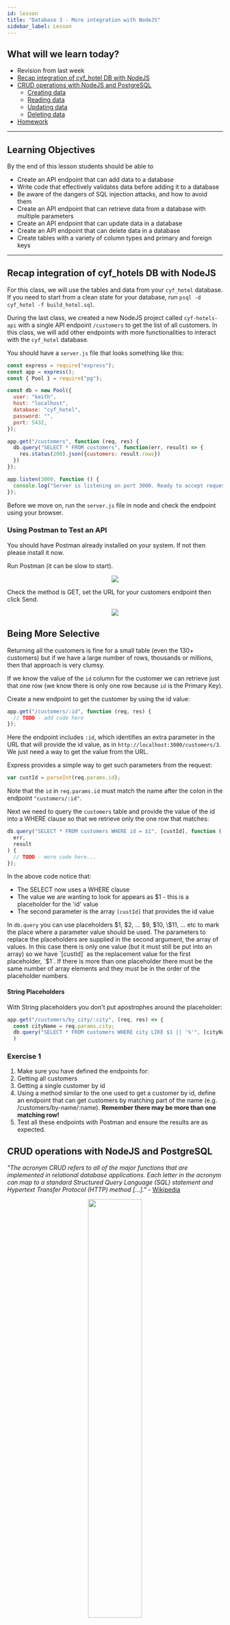 ```yaml
---
id: lesson
title: "Database 3 - More integration with NodeJS"
sidebar_label: Lesson
---
```


## What will we learn today?

- Revision from last week
- [Recap integration of cyf_hotel DB with NodeJS](#recap-integration-of-cyf_hotels-db-with-nodejs)
- [CRUD operations with NodeJS and PostgreSQL](#crud-operations-with-nodejs-and-postgresql)
  - [Creating data](#creating-data)
  - [Reading data](#reading-data)
  - [Updating data](#updating-data)
  - [Deleting data](#deleting-data)
- [Homework](#homework)

---

## Learning Objectives

By the end of this lesson students should be able to

- Create an API endpoint that can add data to a database
- Write code that effectively validates data before adding it to a database
- Be aware of the dangers of SQL injection attacks, and how to avoid them
- Create an API endpoint that can retrieve data from a database with multiple parameters
- Create an API endpoint that can update data in a database
- Create an API endpoint that can delete data in a database
- Create tables with a variety of column types and primary and foreign keys

---

## Recap integration of cyf_hotels DB with NodeJS

For this class, we will use the tables and data from your `cyf_hotel` database. If you need to start from a clean state for your database, run `psql -d cyf_hotel -f build_hotel.sql`.

During the last class, we created a new NodeJS project called `cyf-hotels-api` with a single API endpoint `/customers` to get the list of all customers. In this class, we will add other endpoints with more functionalities to interact with the `cyf_hotel` database.

You should have a `server.js` file that looks something like this:

```js
const express = require("express");
const app = express();
const { Pool } = require("pg");

const db = new Pool({
  user: "keith",
  host: "localhost",
  database: "cyf_hotel",
  password: "",
  port: 5432,
});

app.get("/customers", function (req, res) {
  db.query("SELECT * FROM customers", function(err, result) => {
    res.status(200).json({customers: result.rows})
  })
});

app.listen(3000, function () {
  console.log("Server is listening on port 3000. Ready to accept requests!");
});
```

Before we move on, run the `server.js` file in node and check the endpoint using your browser.

### Using Postman to Test an API

You should have Postman already installed on your system. If not then please install it now.

Run Postman (it can be slow to start).

<p align="center">
  <img src="postman-get-cust-all.png" display="block"/>
</p>

Check the method is GET, set the URL for your customers endpoint then click Send.

<p align="center">
  <img src="postman-get-cust-all-results.png" display="block"/>
</p>

## Being More Selective

Returning all the customers is fine for a small table (even the 130+ customers) but if we have a large number of rows, thousands or millions, then that approach is very clumsy.

If we know the value of the `id` column for the customer we can retrieve just that one row (we know there is only one row because `id` is the Primary Key).

Create a new endpoint to get the customer by using the id value:

```js
app.get("/customers/:id", function (req, res) {
  // TODO - add code here
});
```

Here the endpoint includes `:id`, which identifies an extra parameter in the URL that will provide the id value, as in `http://localhost:3000/customers/3`. We just need a way to get the value from the URL.

Express provides a simple way to get such parameters from the request:

```js
var custId = parseInt(req.params.id);
```

Note that the `id` in `req.params.id` must match the name after the colon in the endpoint `"customers/:id"`.

Next we need to query the `customers` table and provide the value of the id into a WHERE clause so that we retrieve only the one row that matches:

```js
db.query("SELECT * FROM customers WHERE id = $1", [custId], function (
  err,
  result
) {
  // TODO - more code here...
});
```

In the above code notice that:

- The SELECT now uses a WHERE clause
- The value we are wanting to look for appears as \$1 - this is a placeholder for the 'id' value
- The second parameter is the array `[custId]` that provides the id value

In `db.query` you can use placeholders $1, $2, ... $9, $10, \$11, ... etc to mark the place where a parameter value should be used. The parameters to replace the placeholders are supplied in the second argument, the array of values. In this case there is only one value (but it must still be put into an array) so we have `[custId]` as the replacement value for the first placeholder, `$1`. If there is more than one placeholder there must be the same number of array elements and they must be in the order of the placeholder numbers.

#### String Placeholders

With String placeholders you don't put apostrophes around the placeholder:

```js
app.get("/customers/by_city/:city", (req, res) => {
  const cityName = req.params.city;
  db.query("SELECT * FROM customers WHERE city LIKE $1 || '%'", [cityName],
  )
```

### Exercise 1

1.  Make sure you have defined the endpoints for:
1.  Getting all customers
1.  Getting a single customer by id
1.  Using a method similar to the one used to get a customer by id, define an endpoint that can get customers by matching part of the name (e.g. /customers/by-name/:name).
    **Remember there may be more than one matching row!**
1.  Test all these endpoints with Postman and ensure the results are as expected.

## CRUD operations with NodeJS and PostgreSQL

_"The acronym CRUD refers to all of the major functions that are implemented in relational database applications. Each letter in the acronym can map to a standard Structured Query Language (SQL) statement and Hypertext Transfer Protocol (HTTP) method [...]."_ - [Wikipedia](https://en.wikipedia.org/wiki/Create,_read,_update_and_delete)

<!-- ![table-diagram](crud.png) -->
<p align="center">
  <img src="crud.png" display="block" width="50%"/>
</p>

### Creating data

In the following, we will add a new API endpoint to create a new customer in the table `customers` of the `cyf_hotel` database. As a reminder, here is an example of a SQL insert statement to add a new customer:

```sql
INSERT INTO customers (name, email, phone, address, city, postcode, country)
  VALUES ('Fred Bloggs', 'fred@bloggs.org', '07123456789', '1 Low Brow',
          'Ashbottom', 'XY2 3ZA', 'UK');
```

#### Using body-parser for Form Data

When an endpoint can reasonably expect a large number of data values, for example, when we need to insert a new row into the `customers` table, then using parameters in the URL is not practical. Instead we can use a 'middleware' package such as `body-parser`, which can extract data from the body of the request.

As we create a new record in the database, we will add a new POST endpoint in the `cyf-hotels-api` project from last class. Moreover, we need to be able to pass data to this API endpoint such as the name, address, postcode, etcetera, so we can use this API to create different customers. The data can be sent in the body of the request. To access the parameters in the body of the request with Express.JS, we need to add the module `body-parser` to the `cyf-hotels-api` project:

At the terminal command line:

```
npm install --save body-parser
```

Then include it in the `server.js`:

```js
const bodyParser = require("body-parser");
app.use(bodyParser.json());
```

#### Inserting Rows Using Node.js

We can finally add our new endpoint to create a new customer:

```js
app.post("/customers", function (req, res) {
  const newCustName = req.body.name;
  const newCustEmail = req.body.email;
  const newCustPhone = req.body.phone;
  ...
  const newCustCountry = req.body.country;

  const query =
    "INSERT INTO customers (name, email, phone, address, city, postcode, country) " +
      "VALUES ($1, $2, $3, $4, $5, $6, $7)";

  db.query(query, [newCustName, newCustEmail, ..., newCustCountry], (err) => {
    res.send("Customer created.");
  })
});
```

#### Using Postman to Test a POST

In Postman:

- Change the method to POST
- Ensure the URL address is your customers endpoint, for example: http://localhost:3000/customers
- Under the address in the Postman window select **Body** then select **raw**
- Ensure that JSON is selected at the right hand end
- Enter the data as JSON in the panel blow these settings, for example:

```json
{ "name": "Fred Bloggs", "email": "fred@bloggs.org", "phone": "07123456789" }
```

- Click send

You should see the response "Customer created."

#### Exercise 2

1.  Install body-parser and enable it in your server.js
2.  Define a new endpoint to create new customer records<br>
    For simplicity, only insert the name, phone & email values. Invent your own values.
3.  After successfully inserting the row send back a message, "New customer added."
4.  Test your endpoint using Postman
5.  Check the data has appeared in the table

#### What Can We Do After an Insert?

- We must start checking for errors in the executution of the SQL. This applies to all commands, not just INSERT.
- If the table has an autoincrementing primary key we can obtain the value for the new row and return it to the browser. This is often required for subsequent actions in the use case.
- The new data can be logged to the console (although this is not common practice).
- ... and so forth ...

#### Checking for Errors in SQL

The callback function in `db.query` always has an error parameter as the first parameter, sometimes followed by a result parameter if the query is likely to return some data. If the SQL succeeds then the error parameter is `undefined` otherwise it is an error message.

A typical situation might be:

```js
  db.query(..., function(err) {
    if (err == undefined) {
      // do things here on success
    } else {
      res.status(500).json({error: err});
    }
    ...
  })
```

If you prefer to use other ways of executing SQL, for example, using promises, then the approach is different, of course:

```js
  db
    .query(...);
    .then(/* do things for success*/);
    .catch((err) => res.status(500).json({error: err}));
```

### Validating

What could go wrong with our code so far? There is no validation of any user inputs which could result in errors, duplications or inconsistent data in the database! Here are few examples of things we can verify before creating the customer in the database:

1. Check that the phone number contains only digits, '+', '-', '(' or ')'
2. Check that no customer with the same email already exists in the database
3. ...

Let's start by validating that phone number the consists of only digits, +, -, (, ) or space and if it doesn't, return an error. This check uses a regular expression to replace all valid characters with a '0' (zero) symbol then check the result is made up of only '0' symbols.

```js
if (
  newCustPhone.replace(/[\+\-\(\)0-9 ]/g, "0") != // replace all valid chars with 0
  "0".padEnd(newCustPhone.length, "0")
) {
  return res
    .status(400)
    .send("The phone number must only contain 0-9, +, -, (, ) or space.");
}
```

Note: **regular expressions** may be new to you but they are very powerful and also quite complicated. We don't have time to teach you the inticacies of "regex" here but you can find numerous resources on the web and in the JavaScript documentation:
https://developer.mozilla.org/en-US/docs/Web/JavaScript/Guide/Regular_Expressions

Note also that this validation can also be performed in the browser because it doesn't involve any database interaction. This is a faster and less costly (in terms of network traffic) approach and should be used where practical. It makes user correction of mistakes quicker and more natural and can be done on a per item basis.

#### Exercise 3

1.  Modify your endpoint to check for SQL errors. If an error is encountered then console.log it and return it to the browser.
2.  Add phone number validation to your endpoint to check that only digits, +, -, (, ) or space are present. Any other characters should send a suitable message back to the browser and abort the insert.<br>
    (_You may use copy & paste to get the regular expression - it's not easy to get right by hand._)
3.  Test your endpoint with a variety of data including valid and invalid phone numbers.

#### Check the Customer's Email

We can also validate the new customer's email doesn't already exist in the database, thus preventing duplicate data.

```js
app.post("/customers", function (req, res) {
  const newName = req.body.name;
  const newEmail = req.body.email;
  const newPhone = req.body.phone;
  // etcetera ...

  //
  // First validate the phone number using a regular expression to check for valid characters
  //
  if (newPhone.replace(/\+\-\(\)0-9 /g, '0') ==    // replace all valid chars with 0
      '0'.padEnd(newPhone.length, '0')) {
    return res
      .status(400)
      .send("The phone number must only contain 0-9, +, -, (, ) or space.");
  }

  //
  // Validate the new customer's email address by querying the existing customers table
  // to return any rows that contain the same values
  //
  db.query("SELECT 1 FROM customers WHERE email=$1", [newEmail],
            (err, result) => {
      if (result.rowCount > 0) {      // note the use of result.rowCount
        return res
          .status(400)
          .send("A customer with that email address already exists!");
      } else {
        const query =
        "INSERT INTO customers (name, email, phone, address, city, postcode, country) " +
          "VALUES ($1, $2, $3, $4, $5, $6, $7)";
        db.query(query, [newName, newEmail, ..., newCountry],
          (err) => {
            res.send("Customer created.");
          }
      }
    });
});
```

Note:

- The SELECT does not choose any column values, just the literal `1`. We are only interested in the number of rows found (it must be 0 for success).
- That the INSERT is now executed as part of the callback of the query that returns a row if the same email already exists.
- This validation is NOT suitable for performing in the browser because it interacts with the database.

#### Exercise 4

1.  Before adding a new customer ensure there are none with the same email address in the customers table
2.  If a duplicate email is found send an appropriate message to the browser
3.  Use Postman to check that your new code works as expected by trying to insert duplicate emails as well as correct ones
4.  Check the data has been added to the database (use psql)

### Return the Primary Key Value for an Insert

If the table uses an autoincrementing primary key then it is very useful to return the generated value after the INSERT. PostgreSQL provides a very simple mechanism to do this (as do most RDBMS's) by appending the RETURNING clause to the INSERT, as below:

```sql
INSERT INTO customers (name, email, phone)
  VALUES ('Fred Bloggs', 'fred@bloggs.org', '07123456789')
  RETURNING id;
```

The endpoint now uses the query call shown below:

```js
  const query =
  "INSERT INTO customers (name, email, phone, address, city, postcode, country) " +
    "VALUES ($1, $2, $3, $4, $5, $6, $7) " +
    "RETURNING id";                         // Note the new clause
  db.query(query, [newName, newEmail, ..., newCountry],
    (err, result) => {                      // note the addition of result parameter
      if (err == undefined) {
        const newId = result.rows[0].id;
        console.log(`New Customer id = ${newId}`);
        res.status(200).json({lastId: newId});
      } else {
        res.status(500).json({error: err});
      };
    });
```

#### Exercise 5

1.  Further extend your POST endpoint so that it returns the new customer id value to the browser.
2.  Use Postman to check that the new value is returned.

### Updating data

We can now implement an endpoint to update a customer record in the database. For this, we will use a PUT endpoint.

```js
app.put("/customers/:id", function (req, res) {
  const custId = req.params.id;
  const newEmail = req.body.email;
  const newPhone = req.body.phone;

  db
    .query("UPDATE customers SET email=$2, phone = $3 WHERE id=$1",
            [custId, newEmail, newPhone])
    .then(() => res.send(`Customer ${customerId} updated!`))
    .catch((err) => {
      console.error(err);
      res.status(500).json({error: err})
    );
});
```

Note:

- This endpoint uses both a URL parameter (`:id`) to supply the customer id and data in the request body to provide the updated column values.
- The order of the placeholders does not have to correspond to their sequence in the SQL. In this case we've put the `custId` value first but it appears last in the SQL (in the WHERE clause).

We used URL parameters to query for a specific customer earlier and we used body data to insert a new customer.

What can go wrong in the code above? Again, there is no validation! The user could try to set an empty email or even a string which is not following the format of an email. **Remember, validating data is very important to make sure you don't end up with inconsistent data in your database!**

#### Exercise 6

1.  Create a new endpoint to update reservations to provide the room number allocated to the guest when they check in. Use the reservation id value to identify the row.
2.  Use Postman to check that the endpoint works correctly and the row is updated.

### Deleting data

To delete a record from the database, we will use a DELETE endpoint:

```js
app.delete("/customers/:id", function (req, res) {
  const custId = req.params.id;

  db.query("DELETE FROM customers WHERE id=$1", [custId])
    .then(() => res.send(`Customer ${custId} deleted!`))
    .catch((err) => console.error(err));
});
```

However, if you try to delete a customer which already has some bookings, the previous endpoint will fail. Do you know why? You cannot delete a customer whose ID is used as a foreign key in another table (in this case, in the `bookings` table). Let's delete all the customer bookings first:

```js
app.delete("/customers/:customerId", function (req, res) {
  const customerId = req.params.customerId;

  pool
    .query("DELETE FROM bookings WHERE customer_id=$1", [customerId])
    .then(() => {
      pool
        .query("DELETE FROM customers WHERE id=$1", [customerId])
        .then(() => res.send(`Customer ${customerId} deleted!`))
        .catch((e) => console.error(e));
    })
    .catch((e) => console.error(e));
});
```

#### Exercise 7

1.  Add an endpoint to delete from the reservations table using the value of the id to choose the row to be removed. Only allow deletion of reservations with future checkin dates otherwise return an error.
2.  Check the endpoint works correctly using Postman (use psql to verify the row has been deleted).

## Homework

All of the homework can be found in [this repository](https://github.com/CodeYourFuture/Databases-Homework).

### Submission

Create a new branch from `Master` to start working on this weeks homework. It should be called `[YOUR_NAME]/Week3`.

When you have completed the homework create a pull request back to the `CodeYourFuture/Databases-Homework` repository so your teach can feedback on it.

### Tasks

You should complete all of the tasks in **Week 3** of the [Database Homework repository](https://github.com/CodeYourFuture/Databases-Homework).
